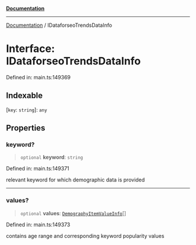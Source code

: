 [**Documentation**](../README.md)

***

[Documentation](../README.md) / IDataforseoTrendsDataInfo

# Interface: IDataforseoTrendsDataInfo

Defined in: main.ts:149369

## Indexable

\[`key`: `string`\]: `any`

## Properties

### keyword?

> `optional` **keyword**: `string`

Defined in: main.ts:149371

relevant keyword for which demographic data is provided

***

### values?

> `optional` **values**: [`DemographyItemValueInfo`](../classes/DemographyItemValueInfo.md)[]

Defined in: main.ts:149373

contains age range and corresponding keyword popularity values
